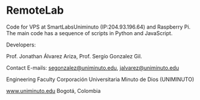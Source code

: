 # RemoteLab
Code for VPS at SmartLabsUniminuto (IP:204.93.196.64) and Raspberry Pi. The main code has a sequence of scripts in Python and JavaScript.

Developers:

Prof. Jonathan Álvarez Ariza, Prof. Sergío Gonzalez Gil.

Contact E-mails: segonzalez@uniminuto.edu, jalvarez@uniminuto.edu

Engineering Faculty
Corporación Universitaria Minuto de Dios (UNIMINUTO)

www.uniminuto.edu
Bogotá, Colombia
